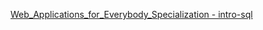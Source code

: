 
[Web_Applications_for_Everybody_Specialization - intro-sql](https://github.com/XUKEREN/Coursera_Web_Applications_for_Everybody_Specialization/tree/main/intro-sql)